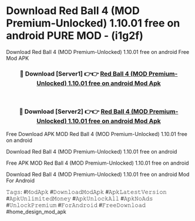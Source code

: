 # Download Red Ball 4 (MOD Premium-Unlocked) 1.10.01 free on android PURE MOD - (i1g2f)
Download Red Ball 4 (MOD Premium-Unlocked) 1.10.01 free on android Free Mod APK

<div align="center">
<h3>🔴 Download [Server1] 👉👉 <a href="https://apk-comot.site?title=Red_Ball_4_(MOD_Premium-Unlocked)_1.10.01_free_on_android">Red Ball 4 (MOD Premium-Unlocked) 1.10.01 free on android Mod Apk</a></h3><br>

<h3>🔴 Download [Server2] 👉👉 <a href="https://apk-comot.site?title=Red_Ball_4_(MOD_Premium-Unlocked)_1.10.01_free_on_android">Red Ball 4 (MOD Premium-Unlocked) 1.10.01 free on android Mod Apk</a></h3>
</div>


Free Download APK MOD Red Ball 4 (MOD Premium-Unlocked) 1.10.01 free on android

Download Red Ball 4 (MOD Premium-Unlocked) 1.10.01 free on android 

Free APK MOD Red Ball 4 (MOD Premium-Unlocked) 1.10.01 free on android 

Download Red Ball 4 (MOD Premium-Unlocked) 1.10.01 free on android Mod For Android

𝚃𝚊𝚐𝚜: #𝙼𝚘𝚍𝙰𝚙𝚔 #𝙳𝚘𝚠𝚗𝚕𝚘𝚊𝚍𝙼𝚘𝚍𝙰𝚙𝚔 #𝙰𝚙𝚔𝙻𝚊𝚝𝚎𝚜𝚝𝚅𝚎𝚛𝚜𝚒𝚘𝚗 #𝙰𝚙𝚔𝚄𝚗𝚕𝚒𝚖𝚒𝚝𝚎𝚍𝙼𝚘𝚗𝚎𝚢 #𝙰𝚙𝚔𝚄𝚗𝚕𝚘𝚌𝚔𝙰𝚕𝚕 #𝙰𝚙𝚔𝙽𝚘𝙰𝚍𝚜 #𝚄𝚗𝚕𝚘𝚌𝚔𝙿𝚛𝚎𝚖𝚒𝚞𝚖 #𝙵𝚘𝚛𝙰𝚗𝚍𝚛𝚘𝚒𝚍 #𝙵𝚛𝚎𝚎𝙳𝚘𝚠𝚗𝚕𝚘𝚊𝚍 #home_design_mod_apk
